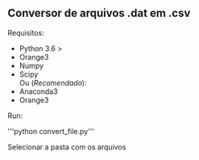 Conversor de arquivos .dat em .csv
--------------

Requisitos:
- Python 3.6 >
- Orange3 
- Numpy 
- Scipy    
Ou (_Recomendado_):
- Anaconda3
- Orange3

Run:

'''python convert_file.py'''

Selecionar a pasta com os arquivos
